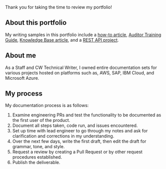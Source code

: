 Thank you for taking the time to review my portfolio!

## About this portfolio

My writing samples in this portfolio include a [how-to article](https://hp.service-now.com/kb_view.do?sysparm_article=KB0013603), [Auditor Training Guide](./Samples/Auditor_TrainingGuideDEG.pdf), [Knowledge Base article](https://hp.service-now.com/wexkb?id=kb_article&sysparm_article=KB0013603), and a [REST API project](./Samples/REST_API_Sample.md).

## About me

As a Staff and CW Technical Writer, I owned entire documentation sets for various projects hosted on platforms such as, AWS, SAP, IBM Cloud, and Microsoft Azure.

## My process

My documentation process is as follows:

 1. Examine engineering PRs and test the functionality to be documented as the first user of the product.
 2. Document all steps taken, code run, and issues encountered.
 3. Set up time with lead engineer to go through my notes and ask for clarification and corrections in my understanding.
 4. Over the next few days, write the first draft, then edit the draft for grammar, tone, and style.
 5. Request a review by creating a Pull Request or by other request procedures established.
 6. Publish the deliverable.
